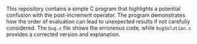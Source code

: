 This repository contains a simple C program that highlights a potential confusion with the post-increment operator. The program demonstrates how the order of evaluation can lead to unexpected results if not carefully considered. The `bug.c` file shows the erroneous code, while `bugSolution.c` provides a corrected version and explanation.